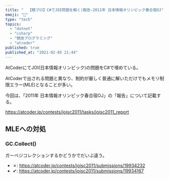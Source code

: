 ```yaml
---
title: "  【競プロ】C#でJOI問題を解く|報告-2011年 日本情報オリンピック春合宿OJ"
emoji: "👻"
type: "tech"
topics:
  - "dotnet"
  - "csharp"
  - "競技プログラミング"
  - "atcoder"
published: true
published_at: "2021-02-05 21:44"
---
```


AtCoderにてJOI(日本情報オリンピック)の問題をC#で埋めている。

AtCoderで出される問題と異なり、制約が厳しく普通に解いただけでもメモリ制限エラー(MLE)となることが多い。

今回は、「2011年 日本情報オリンピック春合宿OJ」の「報告」について記載する。

https://atcoder.jp/contests/joisc2011/tasks/joisc2011_report

## MLEへの対処

### GC.Collect()

ガーベジコレクションするかどうかでだいぶ違う。

- ✗: https://atcoder.jp/contests/joisc2011/submissions/19934232
- ✔: https://atcoder.jp/contests/joisc2011/submissions/19934167